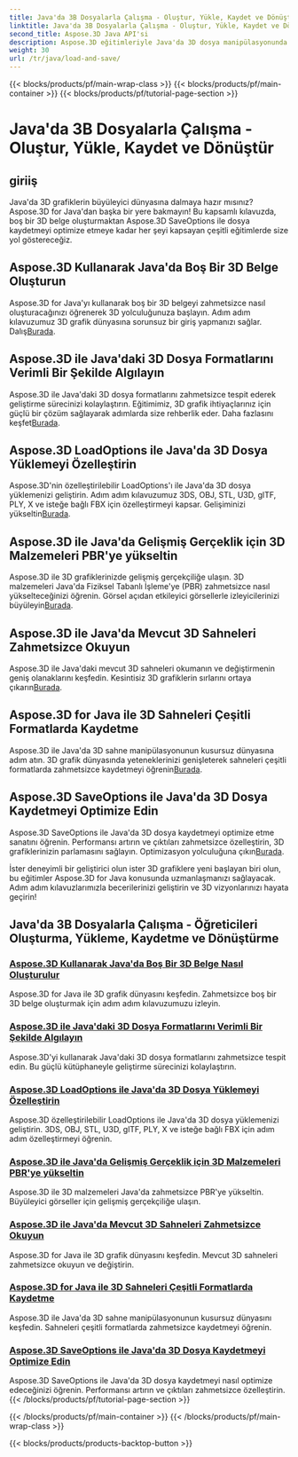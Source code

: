 ```yaml
---
title: Java'da 3B Dosyalarla Çalışma - Oluştur, Yükle, Kaydet ve Dönüştür
linktitle: Java'da 3B Dosyalarla Çalışma - Oluştur, Yükle, Kaydet ve Dönüştür
second_title: Aspose.3D Java API'si
description: Aspose.3D eğitimleriyle Java'da 3D dosya manipülasyonunda zahmetsizce ustalaşın. Adım adım kılavuzları kullanarak 3D dosyaları kolaylıkla oluşturun, yükleyin, kaydedin ve dönüştürün.
weight: 30
url: /tr/java/load-and-save/
---
```


{{< blocks/products/pf/main-wrap-class >}}
{{< blocks/products/pf/main-container >}}
{{< blocks/products/pf/tutorial-page-section >}}

# Java'da 3B Dosyalarla Çalışma - Oluştur, Yükle, Kaydet ve Dönüştür


## giriiş

Java'da 3D grafiklerin büyüleyici dünyasına dalmaya hazır mısınız? Aspose.3D for Java'dan başka bir yere bakmayın! Bu kapsamlı kılavuzda, boş bir 3D belge oluşturmaktan Aspose.3D SaveOptions ile dosya kaydetmeyi optimize etmeye kadar her şeyi kapsayan çeşitli eğitimlerde size yol göstereceğiz.

## Aspose.3D Kullanarak Java'da Boş Bir 3D Belge Oluşturun

 Aspose.3D for Java'yı kullanarak boş bir 3D belgeyi zahmetsizce nasıl oluşturacağınızı öğrenerek 3D yolculuğunuza başlayın. Adım adım kılavuzumuz 3D grafik dünyasına sorunsuz bir giriş yapmanızı sağlar. Dalış[Burada](./create-empty-3d-document/).

## Aspose.3D ile Java'daki 3D Dosya Formatlarını Verimli Bir Şekilde Algılayın

 Aspose.3D ile Java'daki 3D dosya formatlarını zahmetsizce tespit ederek geliştirme sürecinizi kolaylaştırın. Eğitimimiz, 3D grafik ihtiyaçlarınız için güçlü bir çözüm sağlayarak adımlarda size rehberlik eder. Daha fazlasını keşfet[Burada](./detect-3d-file-formats/).

## Aspose.3D LoadOptions ile Java'da 3D Dosya Yüklemeyi Özelleştirin

Aspose.3D'nin özelleştirilebilir LoadOptions'ı ile Java'da 3D dosya yüklemenizi geliştirin. Adım adım kılavuzumuz 3DS, OBJ, STL, U3D, glTF, PLY, X ve isteğe bağlı FBX için özelleştirmeyi kapsar. Gelişiminizi yükseltin[Burada](./customize-3d-file-loading/).

## Aspose.3D ile Java'da Gelişmiş Gerçeklik için 3D Malzemeleri PBR'ye yükseltin

 Aspose.3D ile 3D grafiklerinizde gelişmiş gerçekçiliğe ulaşın. 3D malzemeleri Java'da Fiziksel Tabanlı İşleme'ye (PBR) zahmetsizce nasıl yükselteceğinizi öğrenin. Görsel açıdan etkileyici görsellerle izleyicilerinizi büyüleyin[Burada](./upgrade-materials-to-pbr/).

## Aspose.3D ile Java'da Mevcut 3D Sahneleri Zahmetsizce Okuyun

 Aspose.3D ile Java'daki mevcut 3D sahneleri okumanın ve değiştirmenin geniş olanaklarını keşfedin. Kesintisiz 3D grafiklerin sırlarını ortaya çıkarın[Burada](./read-existing-3d-scenes/).

## Aspose.3D for Java ile 3D Sahneleri Çeşitli Formatlarda Kaydetme

 Aspose.3D ile Java'da 3D sahne manipülasyonunun kusursuz dünyasına adım atın. 3D grafik dünyasında yeteneklerinizi genişleterek sahneleri çeşitli formatlarda zahmetsizce kaydetmeyi öğrenin[Burada](./save-3d-scenes/).

## Aspose.3D SaveOptions ile Java'da 3D Dosya Kaydetmeyi Optimize Edin

 Aspose.3D SaveOptions ile Java'da 3D dosya kaydetmeyi optimize etme sanatını öğrenin. Performansı artırın ve çıktıları zahmetsizce özelleştirin, 3D grafiklerinizin parlamasını sağlayın. Optimizasyon yolculuğuna çıkın[Burada](./optimize-3d-file-saving/).

İster deneyimli bir geliştirici olun ister 3D grafiklere yeni başlayan biri olun, bu eğitimler Aspose.3D for Java konusunda uzmanlaşmanızı sağlayacak. Adım adım kılavuzlarımızla becerilerinizi geliştirin ve 3D vizyonlarınızı hayata geçirin!
## Java'da 3B Dosyalarla Çalışma - Öğreticileri Oluşturma, Yükleme, Kaydetme ve Dönüştürme
### [Aspose.3D Kullanarak Java'da Boş Bir 3D Belge Nasıl Oluşturulur](./create-empty-3d-document/)
Aspose.3D for Java ile 3D grafik dünyasını keşfedin. Zahmetsizce boş bir 3D belge oluşturmak için adım adım kılavuzumuzu izleyin.
### [Aspose.3D ile Java'daki 3D Dosya Formatlarını Verimli Bir Şekilde Algılayın](./detect-3d-file-formats/)
Aspose.3D'yi kullanarak Java'daki 3D dosya formatlarını zahmetsizce tespit edin. Bu güçlü kütüphaneyle geliştirme sürecinizi kolaylaştırın.
### [Aspose.3D LoadOptions ile Java'da 3D Dosya Yüklemeyi Özelleştirin](./customize-3d-file-loading/)
Aspose.3D özelleştirilebilir LoadOptions ile Java'da 3D dosya yüklemenizi geliştirin. 3DS, OBJ, STL, U3D, glTF, PLY, X ve isteğe bağlı FBX için adım adım özelleştirmeyi öğrenin.
### [Aspose.3D ile Java'da Gelişmiş Gerçeklik için 3D Malzemeleri PBR'ye yükseltin](./upgrade-materials-to-pbr/)
Aspose.3D ile 3D malzemeleri Java'da zahmetsizce PBR'ye yükseltin. Büyüleyici görseller için gelişmiş gerçekçiliğe ulaşın.
### [Aspose.3D ile Java'da Mevcut 3D Sahneleri Zahmetsizce Okuyun](./read-existing-3d-scenes/)
Aspose.3D for Java ile 3D grafik dünyasını keşfedin. Mevcut 3D sahneleri zahmetsizce okuyun ve değiştirin.
### [Aspose.3D for Java ile 3D Sahneleri Çeşitli Formatlarda Kaydetme](./save-3d-scenes/)
Aspose.3D ile Java'da 3D sahne manipülasyonunun kusursuz dünyasını keşfedin. Sahneleri çeşitli formatlarda zahmetsizce kaydetmeyi öğrenin.
### [Aspose.3D SaveOptions ile Java'da 3D Dosya Kaydetmeyi Optimize Edin](./optimize-3d-file-saving/)
Aspose.3D SaveOptions ile Java'da 3D dosya kaydetmeyi nasıl optimize edeceğinizi öğrenin. Performansı artırın ve çıktıları zahmetsizce özelleştirin.
{{< /blocks/products/pf/tutorial-page-section >}}

{{< /blocks/products/pf/main-container >}}
{{< /blocks/products/pf/main-wrap-class >}}

{{< blocks/products/products-backtop-button >}}
